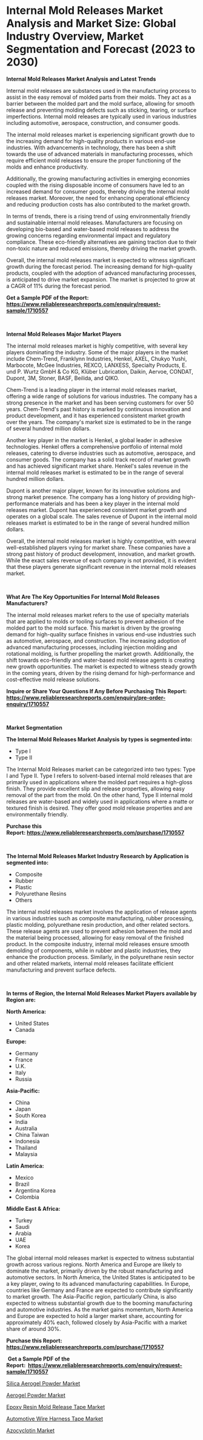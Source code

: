 <p><h1>Internal Mold Releases Market Analysis and Market Size: Global Industry Overview, Market Segmentation and Forecast (2023 to 2030)</h1></p><p><strong>Internal Mold Releases Market Analysis and Latest Trends</strong></p>
<p><p>Internal mold releases are substances used in the manufacturing process to assist in the easy removal of molded parts from their molds. They act as a barrier between the molded part and the mold surface, allowing for smooth release and preventing molding defects such as sticking, tearing, or surface imperfections. Internal mold releases are typically used in various industries including automotive, aerospace, construction, and consumer goods.</p><p>The internal mold releases market is experiencing significant growth due to the increasing demand for high-quality products in various end-use industries. With advancements in technology, there has been a shift towards the use of advanced materials in manufacturing processes, which require efficient mold releases to ensure the proper functioning of the molds and enhance productivity.</p><p>Additionally, the growing manufacturing activities in emerging economies coupled with the rising disposable income of consumers have led to an increased demand for consumer goods, thereby driving the internal mold releases market. Moreover, the need for enhancing operational efficiency and reducing production costs has also contributed to the market growth.</p><p>In terms of trends, there is a rising trend of using environmentally friendly and sustainable internal mold releases. Manufacturers are focusing on developing bio-based and water-based mold releases to address the growing concerns regarding environmental impact and regulatory compliance. These eco-friendly alternatives are gaining traction due to their non-toxic nature and reduced emissions, thereby driving the market growth.</p><p>Overall, the internal mold releases market is expected to witness significant growth during the forecast period. The increasing demand for high-quality products, coupled with the adoption of advanced manufacturing processes, is anticipated to drive market expansion. The market is projected to grow at a CAGR of 11% during the forecast period.</p></p>
<p><strong>Get a Sample PDF of the Report:&nbsp; <a href="https://www.reliableresearchreports.com/enquiry/request-sample/1710557">https://www.reliableresearchreports.com/enquiry/request-sample/1710557</a></strong></p>
<p>&nbsp;</p>
<p><strong>Internal Mold Releases Major Market Players</strong></p>
<p><p>The internal mold releases market is highly competitive, with several key players dominating the industry. Some of the major players in the market include Chem-Trend, Franklynn Industries, Henkel, AXEL, Chukyo Yushi, Marbocote, McGee Industries, REXCO, LANXESS, Specialty Products, E. und P. Wurtz GmbH & Co KG, Klüber Lubrication, Daikin, Aervoe, CONDAT, Dupont, 3M, Stoner, BASF, Beilida, and QIKO.</p><p>Chem-Trend is a leading player in the internal mold releases market, offering a wide range of solutions for various industries. The company has a strong presence in the market and has been serving customers for over 50 years. Chem-Trend's past history is marked by continuous innovation and product development, and it has experienced consistent market growth over the years. The company's market size is estimated to be in the range of several hundred million dollars.</p><p>Another key player in the market is Henkel, a global leader in adhesive technologies. Henkel offers a comprehensive portfolio of internal mold releases, catering to diverse industries such as automotive, aerospace, and consumer goods. The company has a solid track record of market growth and has achieved significant market share. Henkel's sales revenue in the internal mold releases market is estimated to be in the range of several hundred million dollars.</p><p>Dupont is another major player, known for its innovative solutions and strong market presence. The company has a long history of providing high-performance materials and has been a key player in the internal mold releases market. Dupont has experienced consistent market growth and operates on a global scale. The sales revenue of Dupont in the internal mold releases market is estimated to be in the range of several hundred million dollars.</p><p>Overall, the internal mold releases market is highly competitive, with several well-established players vying for market share. These companies have a strong past history of product development, innovation, and market growth. While the exact sales revenue of each company is not provided, it is evident that these players generate significant revenue in the internal mold releases market.</p></p>
<p>&nbsp;</p>
<p><strong>What Are The Key Opportunities For Internal Mold Releases Manufacturers?</strong></p>
<p><p>The internal mold releases market refers to the use of specialty materials that are applied to molds or tooling surfaces to prevent adhesion of the molded part to the mold surface. This market is driven by the growing demand for high-quality surface finishes in various end-use industries such as automotive, aerospace, and construction. The increasing adoption of advanced manufacturing processes, including injection molding and rotational molding, is further propelling the market growth. Additionally, the shift towards eco-friendly and water-based mold release agents is creating new growth opportunities. The market is expected to witness steady growth in the coming years, driven by the rising demand for high-performance and cost-effective mold release solutions.</p></p>
<p><strong>Inquire or Share Your Questions If Any Before Purchasing This Report: <a href="https://www.reliableresearchreports.com/enquiry/pre-order-enquiry/1710557">https://www.reliableresearchreports.com/enquiry/pre-order-enquiry/1710557</a></strong></p>
<p>&nbsp;</p>
<p><strong>Market Segmentation</strong></p>
<p><strong>The Internal Mold Releases Market Analysis by types is segmented into:</strong></p>
<p><ul><li>Type I</li><li>Type II</li></ul></p>
<p><p>The Internal Mold Releases market can be categorized into two types: Type I and Type II. Type I refers to solvent-based internal mold releases that are primarily used in applications where the molded part requires a high-gloss finish. They provide excellent slip and release properties, allowing easy removal of the part from the mold. On the other hand, Type II internal mold releases are water-based and widely used in applications where a matte or textured finish is desired. They offer good mold release properties and are environmentally friendly.</p></p>
<p><strong>Purchase this Report:&nbsp;<a href="https://www.reliableresearchreports.com/purchase/1710557">https://www.reliableresearchreports.com/purchase/1710557</a></strong></p>
<p>&nbsp;</p>
<p><strong>The Internal Mold Releases Market Industry Research by Application is segmented into:</strong></p>
<p><ul><li>Composite</li><li>Rubber</li><li>Plastic</li><li>Polyurethane Resins</li><li>Others</li></ul></p>
<p><p>The internal mold releases market involves the application of release agents in various industries such as composite manufacturing, rubber processing, plastic molding, polyurethane resin production, and other related sectors. These release agents are used to prevent adhesion between the mold and the material being processed, allowing for easy removal of the finished product. In the composite industry, internal mold releases ensure smooth demolding of components, while in rubber and plastic industries, they enhance the production process. Similarly, in the polyurethane resin sector and other related markets, internal mold releases facilitate efficient manufacturing and prevent surface defects.</p></p>
<p>&nbsp;</p>
<p><strong>In terms of Region, the Internal Mold Releases Market Players available by Region are:</strong></p>
<p>
    <p> <strong> North America: </strong>
        <ul>
            <li>United States</li>
            <li>Canada</li>
        </ul>
        </p> 
    <p> <strong> Europe: </strong>
        <ul>
            <li>Germany</li>
            <li>France</li>
            <li>U.K.</li>
            <li>Italy</li>
            <li>Russia</li>
        </ul>
        </p> 
    <p> <strong> Asia-Pacific: </strong>
        <ul>
            <li>China</li>
            <li>Japan</li>
            <li>South Korea</li>
            <li>India</li>
            <li>Australia</li>
            <li>China Taiwan</li>
            <li>Indonesia</li>
            <li>Thailand</li>
            <li>Malaysia</li>
        </ul>
        </p> 
    <p> <strong> Latin America: </strong>
        <ul>
            <li>Mexico</li>
            <li>Brazil</li>
            <li>Argentina Korea</li>
            <li>Colombia</li>
        </ul>
        </p> 
    <p> <strong> Middle East & Africa: </strong>
        <ul>
            <li>Turkey</li>
            <li>Saudi</li>
            <li>Arabia</li>
            <li>UAE</li>
            <li>Korea</li>
        </ul>
    </p>
    </p>
<p><p>The global internal mold releases market is expected to witness substantial growth across various regions. North America and Europe are likely to dominate the market, primarily driven by the robust manufacturing and automotive sectors. In North America, the United States is anticipated to be a key player, owing to its advanced manufacturing capabilities. In Europe, countries like Germany and France are expected to contribute significantly to market growth. The Asia-Pacific region, particularly China, is also expected to witness substantial growth due to the booming manufacturing and automotive industries. As the market gains momentum, North America and Europe are expected to hold a larger market share, accounting for approximately 40% each, followed closely by Asia-Pacific with a market share of around 30%.</p></p>
<p><strong>Purchase this Report: <a href="https://www.reliableresearchreports.com/purchase/1710557">https://www.reliableresearchreports.com/purchase/1710557</a></strong></p>
<p>&nbsp;<strong>Get a Sample PDF of the Report:&nbsp;&nbsp;<a href="https://www.reliableresearchreports.com/enquiry/request-sample/1710557">https://www.reliableresearchreports.com/enquiry/request-sample/1710557</a></strong></p>
<p><strong></strong></p>
<p><p><a href="https://medium.com/@helalkhan4512/silica-aerogel-powder-market-trends-and-market-analysis-forecasted-for-period-2023-2030-85dae438443e">Silica Aerogel Powder Market</a></p><p><a href="https://medium.com/@dowodis7877/aerogel-powder-market-outlook-industry-overview-and-forecast-2023-to-2030-c3efca5c3cd0">Aerogel Powder Market</a></p><p><a href="https://www.linkedin.com/pulse/epoxy-resin-mold-release-tape-market-challenges-opportunities-wgqqe/">Epoxy Resin Mold Release Tape Market</a></p><p><a href="https://www.linkedin.com/pulse/decoding-automotive-wire-harness-tape-market-deep-dive-nacte/">Automotive Wire Harness Tape Market</a></p><p><a href="https://github.com/vimar16th/Market-Research-Report-List-1/blob/main/azocyclotin-market.md">Azocyclotin Market</a></p></p>